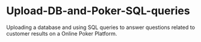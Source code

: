 # Upload-DB-and-Poker-SQL-queries
 Uploading a database and using SQL queries to answer questions related to customer results on a Online Poker Platform.
